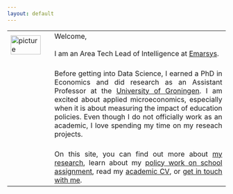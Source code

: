 ```yaml
---
layout: default
---
```


<table style="width:100%">
  <col width="20%">
  <col width="80%">
  <tr>
    <td><img src="{{ site.url }}/images/IMG_5500-Bearbeitet_potre.jpg" alt="picture" style="width:90%;" ></td>
    <td align = "justify"> Welcome, <br> <br> I am an Area Tech Lead of Intelligence at <a href="https://emarsys.com/">Emarsys</a>. </td> 
  </tr>
  <tr>
    <td></td>
    <td align = "justify"><br> Before getting into Data Science, I earned a PhD in Economics and did research as an Assistant Professor at the <a href="https://www.rug.nl/research/eef/">University of Groningen</a>. I am excited about applied microeconomics, especially when it is about measuring the impact of education policies. Even though I do not officially work as an academic, I love spending my time on my reseach projects. </td> 
     </tr>
    <tr>
    <td></td>
    <td align = "justify"><br> On this site, you can find out more about <a href="https://sovagos.github.io/1-research.html">my research</a>, learn about my <a href="https://sovagos.github.io/4-policy.html">policy work on school assignment</a>, read my <a href="https://sovagos.github.io/3-CV.html">academic CV</a>, or <a href="https://sovagos.github.io/5-contact.html">get in touch with me</a>. </td> 
     </tr>
</table>
